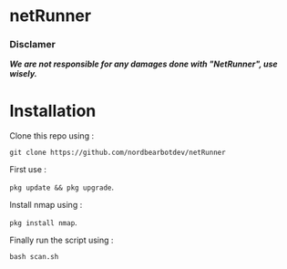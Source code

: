 # netRunner




### Disclamer

***We are not responsible for any damages done with "NetRunner", use wisely.***

# Installation

Clone this repo using :

`git clone https://github.com/nordbearbotdev/netRunner`

First use :

`pkg update && pkg upgrade`.

Install nmap using :

`pkg install nmap`.

Finally run the script using :

`bash scan.sh`
